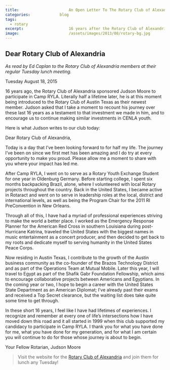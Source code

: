 ```yaml
---
title:						An Open Letter To The Rotary Club of Alexandria
categories:				blog
tags:
  - rotary
excerpt:					16 years after the Rotary Club of Alexandria sponsored me as a Youth Exchange Student, I have finally become a Rotarian myself. Here, I say thank you.
image:						/assets/images/2013/08/rotary-bg.jpg
---
```


## Dear Rotary Club of Alexandria

_As read by Ed Caplan to the Rotary Club of Alexandria members at their regular Tuesday lunch meeting._

Tuesday August 18, 2015

16 years ago, the Rotary Club of Alexandria sponsored Judson Moore to participate in Camp RYLA. Literally half a lifetime later, he is at this moment being introduced to the Rotary Club of Austin Texas as their newest member. Judson asked that I take a moment to recount his journey over these last 16 years as a testament to that investment we made in him, and to encourage us to continue making similar investments in CENLA youth.

Here is what Judson writes to our club today:

Dear Rotary Club of Alexandria,

Today is a day that I’ve been looking forward to for half my life. The journey I’ve been on since we first met has been amazing and I do try at every opportunity to make you proud. Please allow me a moment to share with you where your impact has led me.

After Camp RYLA, I went on to serve as a Rotary Youth Exchange Student for one year in Oldenburg Germany. Before starting college, I spent six months backpacking Brazil, alone, where I volunteered with local Rotary projects throughout the country. Back in the United States, I became active in Rotaract and went on to serve in leadership roles at the local, district and international levels, as well as being the Program Chair for the 2011 RI PreConvention in New Orleans.

Through all of this, I have had a myriad of professional experiences striving to make the world a better place. I worked as the Emergency Response Planner for the American Red Cross in southern Louisiana during post-Hurricane Katrina, traveled the United States with the biggest names in music entertainment as a concert producer, and then decided to get back to my roots and dedicate myself to serving humanity in the United States Peace Corps.

Now residing in Austin Texas, I contribute to the growth of the Austin business community as the co-founder of the Brazos Technology District and as part of the Operations Team at Mutual Mobile. Later this year, I will travel to Egypt as part of the Shafik Gabr Foundation Fellowship, which aims to encourage collaborative projects between Americans and Egyptians. In the coming year or two, I hope to begin a career with the United States State Department as an American Diplomat; I’ve already past their exams and received a Top Secret clearance, but the waiting list does take quite some time to get through.

In these short 16 years, I feel like I have had lifetimes of experiences. I recognize and remember at every one of life’s intersections how I have moved down this road and it all started in 1999 when this club supported my candidacy to participate in Camp RYLA. I thank you for what you have done for me, what you have done for my generation, and for what I am certain you will continue to do for those whose journey is about to begin.

Your Fellow Rotarian,
Judson Moore

> Visit the website for the [Rotary Club of Alexandria](https://www.alexandriarotary.com/) and join them for lunch any Tuesday!